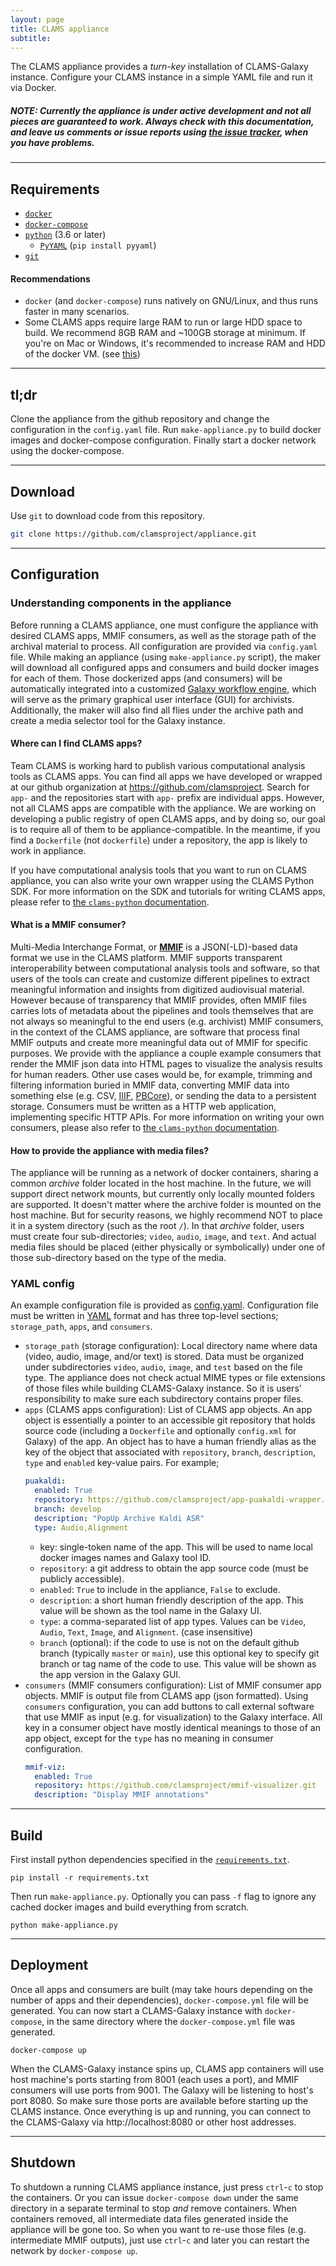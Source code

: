 ```yaml
---
layout: page
title: CLAMS appliance
subtitle: 
---
```


The CLAMS appliance provides a *turn-key* installation of CLAMS-Galaxy instance. Configure your CLAMS instance in a simple YAML file and run it via Docker. 

##### NOTE: Currently the appliance is under active development and not all pieces are guaranteed to work. Always check with this documentation, and leave us comments or issue reports using [the issue tracker](https://github.com/clamsproject/appliance/issues), when you have problems. 

----
## Requirements 

* [`docker`](https://www.docker.com/)
* [`docker-compose`](https://docs.docker.com/compose/)
* [`python`](https://www.python.org/) (3.6 or later)
  * [`PyYAML`](https://pypi.org/project/PyYAML/) (`pip install pyyaml`)
* [`git`](https://git-scm.com/)

#### Recommendations

* `docker` (and `docker-compose`) runs natively on GNU/Linux, and thus runs faster in many scenarios. 
* Some CLAMS apps require large RAM to run or large HDD space to build. We recommend 8GB RAM and ~100GB storage at minimum. If you're on Mac or Windows, it's recommended to increase RAM and HDD of the docker VM. (see [this](https://docs.docker.com/docker-for-mac/space/))

----
## tl;dr

Clone the appliance from the github repository and change the configuration in the `config.yaml` file. Run `make-appliance.py` to build docker images and docker-compose configuration. Finally start a docker network using the docker-compose. 

----
## Download

Use `git` to download code from this repository. 
```bash 
git clone https://github.com/clamsproject/appliance.git
```

----
## Configuration

### Understanding components in the appliance
Before running a CLAMS appliance, one must configure the appliance with desired CLAMS apps, MMIF consumers, as well as the storage path of the archival material to process. 
All configuration are provided via `config.yaml` file. 
While making an appliance (using `make-appliance.py` script), the maker will download all configured apps and consumers and build docker images for each of them. 
Those dockerized apps (and consumers) will be automatically integrated into a customized [Galaxy workflow engine](https://galaxyproject.org/), which will serve as the primary graphical user interface (GUI) for archivists. 
Additionally, the maker will also find all flies under the archive path and create a media selector tool for the Galaxy instance. 

#### Where can I find CLAMS apps? 
Team CLAMS is working hard to publish various computational analysis tools as CLAMS apps. 
You can find all apps we have developed or wrapped at our github organization at https://github.com/clamsproject. Search for `app-` and the repositories start with `app-` prefix are individual apps. 
However, not all CLAMS apps are compatible with the appliance. We are working on developing a public registry of open CLAMS apps, and by doing so, our goal is to require all of them to be appliance-compatible. In the meantime, if you find a `Dockerfile` (not `dockerfile`) under a repository, the app is likely to work in appliance. 

If you have computational analysis tools that you want to run on CLAMS appliance, you can also write your own wrapper using the CLAMS Python SDK. For more information on the SDK and tutorials for writing CLAMS apps, please refer to [the `clams-python` documentation](https://clams.ai/clams-python). 

#### What is a MMIF consumer? 
Multi-Media Interchange Format, or [**MMIF**](https://mmif.clams.ai/) is a JSON(-LD)-based data format we use in the CLAMS platform. MMIF supports transparent interoperability between computational analysis tools and software, so that users of the tools can create and customize different pipelines to extract meaningful information and insights from digitized audiovisual material.
However because of transparency that MMIF provides, often MMIF files carries lots of metadata about the pipelines and tools themselves that are not always so meaningful to the end users (e.g. archivist)
MMIF consumers, in the context of the CLAMS appliance, are software that process final MMIF outputs and create more meaningful data out of MMIF for specific purposes. We provide with the appliance a couple example consumers that render the MMIF json data into HTML pages to visualize the analysis results for human readers. Other use cases would be, for example, trimming and filtering information buried in MMIF data, converting MMIF data into something else (e.g. CSV, [IIIF](https://iiif.io/), [PBCore](https://pbcore.org/)), or sending the data to a persistent storage. Consumers must be written as a HTTP web application, implementing specific HTTP APIs. For more information on writing your own consumers, please also refer to [the `clams-python` documentation](https://clams.ai/clams-python). 

#### How to provide the appliance with media files? 

The appliance will be running as a network of docker containers, sharing a common *archive* folder located in the host machine. In the future, we will support direct network mounts, but currently only locally mounted folders are supported. It doesn't matter where the archive folder is mounted on the host machine. But for security reasons, we highly recommend NOT to place it in a system directory (such as the root `/`). In that *archive* folder, users must create four sub-directories; `video`, `audio`, `image`, and `text`. And actual media files should be placed (either physically or symbolically) under one of those sub-directory based on the type of the media. 

### YAML config
An example configuration file is provided as [config.yaml](config.yaml). Configuration file must be written in [YAML](https://yaml.org/start.html) format and has three top-level sections; `storage_path`, `apps`, and `consumers`. 

* `storage_path` (storage configuration): Local directory name where data (video, audio, image, and/or text) is stored. Data must be organized under subdirectories `video`, `audio`, `image`, and `test` based on the file type. The appliance does not check actual MIME types or file extensions of those files while building CLAMS-Galaxy instance. So it is users' responsibility to make sure each subdirectory contains proper files. 
* `apps` (CLAMS apps configuration): List of CLAMS app objects. An app object is essentially a pointer to an accessible git repository that holds source code (including a `Dockerfile` and optionally `config.xml` for Galaxy) of the app. An object has to have a human friendly alias as the key of the object that associated with `repository`, `branch`, `description`, `type` and `enabled` key-value pairs. For example; 
  ``` yaml
  puakaldi:
    enabled: True
    repository: https://github.com/clamsproject/app-puakaldi-wrapper.git
    branch: develop
    description: "PopUp Archive Kaldi ASR"
    type: Audio,Alignment
  ```
  * key: single-token name of the app. This will be used to name local docker images names and Galaxy tool ID. 
  * `repository`: a git address to obtain the app source code (must be publicly accessible).
  * `enabled`: `True` to include in the appliance, `False` to exclude. 
  * `description`: a short human friendly description of the app. This value will be shown as the tool name in the Galaxy UI. 
  * `type`: a comma-separated list of app types. Values can be `Video`, `Audio`, `Text`, `Image`, and `Alignment`. (case insensitive)
  * `branch` (optional): if the code to use is not on the default github branch (typically `master` or `main`), use this optional key to specify git branch or tag name of the code to use. This value will be shown as the app version in the Galaxy GUI. 
* `consumers` (MMIF consumers configuration): List of MMIF consumer app objects. MMIF is output file from CLAMS app (json formatted). Using `consumers` configuration, you can add buttons to call external software that use MMIF as input (e.g. for visualization) to the Galaxy interface. All key in a consumer object have mostly identical meanings to those of an app object, except for the `type` has no meaning in consumer configuration. 
  ``` yaml
  mmif-viz:
    enabled: True
    repository: https://github.com/clamsproject/mmif-visualizer.git
    description: "Display MMIF annotations"
  ```

----
## Build 

First install python dependencies specified in the [`requirements.txt`](requirements.txt). 

```
pip install -r requirements.txt
```

Then run `make-appliance.py`. Optionally you can pass `-f` flag to ignore any cached docker images and build everything from scratch. 
```
python make-appliance.py
```

----
## Deployment

Once all apps and consumers are built (may take hours depending on the number of apps and their dependencies), `docker-compose.yml` file will be generated. You can now start a CLAMS-Galaxy instance with `docker-compose`, in the same directory where the `docker-compose.yml` file was generated. 
```
docker-compose up
```

When the CLAMS-Galaxy instance spins up, CLAMS app containers will use host machine's ports starting from 8001 (each uses a port), and MMIF consumers will use ports from 9001. The Galaxy will be listening to host's port 8080. So make sure those ports are available before starting up the CLAMS instance. Once everything is up and running, you can connect to the CLAMS-Galaxy via http://localhost:8080 or other host addresses. 

----
## Shutdown 

To shutdown a running CLAMS appliance instance, just press `ctrl`-`c` to stop the containers. Or you can issue `docker-compose down` under the same directory in a separate terminal to stop *and* remove containers. When containers removed, all intermediate data files generated inside the appliance will be gone too. So when you want to re-use those files (e.g. intermediate MMIF outputs), just use `ctrl`-`c` and later you can restart the network by `docker-compose up`. 

